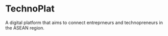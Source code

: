 # TechnoPlat
A digital platform that aims to connect entreprneurs and technopreneurs in the ASEAN region.
